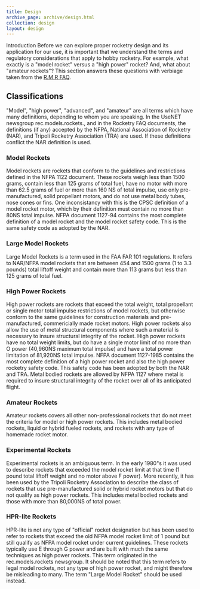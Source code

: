 ```yaml
---
title: Design
archive_page: archive/design.html
collection: design
layout: design
---
```

Introduction Before we can explore proper rocketry design and its application for our use, it is important that we understand the terms and regulatory considerations that apply to hobby rocketry.
For example, what exactly is a "model rocket" versus a "high power" rocket?
And, what about "amateur rockets"?
This section answers these questions with verbiage taken from the [R.M.R FAQ](http://www.ninfinger.org/~sven/rockets/rmrfaq.toc.html).

## Classifications

"Model", "high power", "advanced", and "amateur" are all terms which have many definitions, depending to whom you are speaking.
In the UseNET newsgroup rec.models.rockets., and in the Rocketry FAQ documents, the definitions (if any) accepted by the NFPA, National Association of Rocketry (NAR), and Tripoli Rocketry Association (TRA) are used.
If these definitions conflict the NAR definition is used.

### Model Rockets
Model rockets are rockets that conform to the guidelines and restrictions defined in the NFPA 1122 document.
These rockets weigh less than 1500 grams, contain less than 125 grams of total fuel, have no motor with more than 62.5 grams of fuel or more than 160 NS of total impulse, use only pre-manufactured, solid propellant motors, and do not use metal body tubes, nose cones or fins.
One inconsistancy with this is the CPSC definition of a model rocket motor, which by their definition must contain no more than 80NS total impulse.
NFPA document 1127-94 contains the most complete definition of a model rocket and the model rocket safety code.
This is the same safety code as adopted by the NAR.

### Large Model Rockets
Large Model Rockets is a term used in the FAA FAR 101 regulations.
It refers to NAR/NFPA model rockets that are between 454 and 1500 grams (1 to 3.3 pounds) total liftoff weight and contain more than 113 grams but less than 125 grams of total fuel.

### High Power Rockets
High power rockets are rockets that exceed the total weight, total propellant or single motor total impulse restrictions of model rockets, but otherwise conform to the same guidelines for construction materials and pre-manufactured, commericially made rocket motors.
High power rockets also allow the use of metal structural components where such a material is necessary to insure structural integrity of the rocket.
High power rockets have no total weight limits, but do have a single motor limit of no more than O power (40,960NS maximum total impulse) and have a total power limitation of 81,920NS total impulse.
NFPA document 1127-1985 contains the most complete definition of a high power rocket and also the high power rocketry safety code.
This safety code has been adopted by both the NAR and TRA.
Metal bodied rockets are allowed by NFPA 1127 where metal is required to insure structural integrity of the rocket over all of its anticipated flight.

### Amateur Rockets
Amateur rockets covers all other non-professional rockets that do not meet the criteria for model or high power rockets.
This includes metal bodied rockets, liquid or hybrid fueled rockets, and rockets with any type of homemade rocket motor.

### Experimental Rockets
Experimental rockets is an ambiguous term.
In the early 1980"s it was used to describe rockets that exceeded the model rocket limit at that time (1 pound total liftoff weight and no motor above F power).
More recently, it has been used by the Tripoli Rocketry Association to describe the class of rockets that use pre-manufactured solid or hybrid rocket motors but that do not qualify as high power rockets.
This includes metal bodied rockets and those with more than 80,000NS of total power.

### HPR-lite Rockets
HPR-lite is not any type of "official" rocket designation but has been used to refer to rockets that exceed the old NFPA model rocket limit of 1 pound but still qualify as NFPA model rocket under current guidelines.
These rockets typically use E through G power and are built with much the same techniques as high power rockets.
This term originated in the rec.models.rockets newsgroup.
It should be noted that this term refers to legal model rockets, not any type of high power rocket, and might therefore be misleading to many.
The term "Large Model Rocket" should be used instead.
